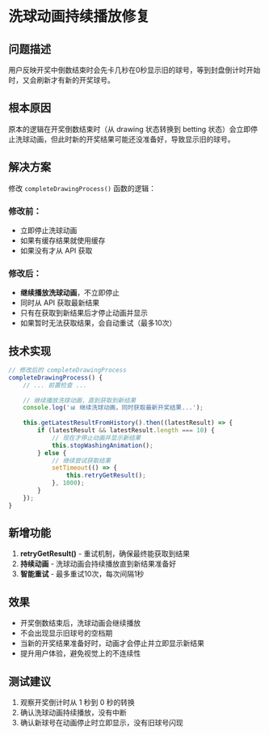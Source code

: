 # 洗球动画持续播放修复

## 问题描述
用户反映开奖中倒数结束时会先卡几秒在0秒显示旧的球号，等到封盘倒计时开始时，又会刷新才有新的开奖球号。

## 根本原因
原本的逻辑在开奖倒数结束时（从 drawing 状态转换到 betting 状态）会立即停止洗球动画，但此时新的开奖结果可能还没准备好，导致显示旧的球号。

## 解决方案
修改 `completeDrawingProcess()` 函数的逻辑：

### 修改前：
- 立即停止洗球动画
- 如果有缓存结果就使用缓存
- 如果没有才从 API 获取

### 修改后：
- **继续播放洗球动画**，不立即停止
- 同时从 API 获取最新结果
- 只有在获取到新结果后才停止动画并显示
- 如果暂时无法获取结果，会自动重试（最多10次）

## 技术实现
```javascript
// 修改后的 completeDrawingProcess
completeDrawingProcess() {
    // ... 前置检查 ...
    
    // 继续播放洗球动画，直到获取到新结果
    console.log('📊 继续洗球动画，同时获取最新开奖结果...');
    
    this.getLatestResultFromHistory().then((latestResult) => {
        if (latestResult && latestResult.length === 10) {
            // 现在才停止动画并显示新结果
            this.stopWashingAnimation();
        } else {
            // 继续尝试获取结果
            setTimeout(() => {
                this.retryGetResult();
            }, 1000);
        }
    });
}
```

## 新增功能
1. **retryGetResult()** - 重试机制，确保最终能获取到结果
2. **持续动画** - 洗球动画会持续播放直到新结果准备好
3. **智能重试** - 最多重试10次，每次间隔1秒

## 效果
- 开奖倒数结束后，洗球动画会继续播放
- 不会出现显示旧球号的空档期
- 当新的开奖结果准备好时，动画才会停止并立即显示新结果
- 提升用户体验，避免视觉上的不连续性

## 测试建议
1. 观察开奖倒计时从 1 秒到 0 秒的转换
2. 确认洗球动画持续播放，没有中断
3. 确认新球号在动画停止时立即显示，没有旧球号闪现